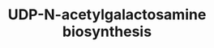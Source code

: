 ---
annotations:
- id: PW:0000559
  parent: regulatory pathway
  type: Pathway Ontology
  value: hexosamine biosynthetic pathway
- id: PW:0000002
  parent: classic metabolic pathway
  type: Pathway Ontology
  value: classic metabolic pathway
authors:
- M.Braymer
- MaintBot
- Mkutmon
- Ddigles
- Egonw
- Eweitz
- Khanspers
citedin: ''
communities: []
description: UDP-N-acetyl-D-glucosamine (UDP-GlcNAc) is a sugar nucleotide utilized
  for the biosynthesis of chitin, a major structural polysaccharide in the yeast cell
  wall. UDP-GlcNAc also provides GlcNAc moieties for N-linked glycosylation of proteins
  and for the biosynthesis of glycosylphosphatidylinositol (GPI), a lipid anchor involved
  in tethering proteins to the cell membrane. Synthesis of UDP-GlcNAc is an essential
  process in S. cerevisiae; conditional depletion of several of the enzymes in the
  pathway (Gna1p, Pcm1p, Qri1p) results in aberrant cell morphology and increased
  cell lysis.  In S. cerevisiae, UDP-GlcNAc is synthesized in four steps from fructose-6-phosphate
  (F6P). First, F6P is converted to glucosamine-6-phosphate (GlcN6P) by glutamine:fructose-6-phosphate
  amidotransferase (GFAT). Second, GlcN6P is N-acetylated by GlcN6P acetyltransferase
  (Gna1p). This forms GlcNAc-6-P, which in the third step of the pathway is isomerized
  to GlcNAc-1-P by phosphoacetylglucosamine mutase (Pcm1p). Finally, GlcNAc-1-P is
  condensed with UTP via UDP-GlcNAc pyrophosphorylase (Qri1p), yielding UDP-GlcNAc.
  The UDP-GlcNAc biosynthesis pathway described in yeast occurs similarly in other
  eukaryotes, however in the bacterial pathway GlcN-6-P is initially isomerized to
  GlcN-1-P prior to N-acetylation.  Description from [YeastPathways](https://pathway.yeastgenome.org/).
last-edited: 2025-05-02
ndex: null
organisms:
- Saccharomyces cerevisiae
redirect_from:
- /index.php/Pathway:WP159
- /instance/WP159
- /instance/WP159_r138761
revision: r138761
schema-jsonld:
- '@context': https://schema.org/
  '@id': https://wikipathways.github.io/pathways/WP159.html
  '@type': Dataset
  creator:
    '@type': Organization
    name: WikiPathways
  description: UDP-N-acetyl-D-glucosamine (UDP-GlcNAc) is a sugar nucleotide utilized
    for the biosynthesis of chitin, a major structural polysaccharide in the yeast
    cell wall. UDP-GlcNAc also provides GlcNAc moieties for N-linked glycosylation
    of proteins and for the biosynthesis of glycosylphosphatidylinositol (GPI), a
    lipid anchor involved in tethering proteins to the cell membrane. Synthesis of
    UDP-GlcNAc is an essential process in S. cerevisiae; conditional depletion of
    several of the enzymes in the pathway (Gna1p, Pcm1p, Qri1p) results in aberrant
    cell morphology and increased cell lysis.  In S. cerevisiae, UDP-GlcNAc is synthesized
    in four steps from fructose-6-phosphate (F6P). First, F6P is converted to glucosamine-6-phosphate
    (GlcN6P) by glutamine:fructose-6-phosphate amidotransferase (GFAT). Second, GlcN6P
    is N-acetylated by GlcN6P acetyltransferase (Gna1p). This forms GlcNAc-6-P, which
    in the third step of the pathway is isomerized to GlcNAc-1-P by phosphoacetylglucosamine
    mutase (Pcm1p). Finally, GlcNAc-1-P is condensed with UTP via UDP-GlcNAc pyrophosphorylase
    (Qri1p), yielding UDP-GlcNAc. The UDP-GlcNAc biosynthesis pathway described in
    yeast occurs similarly in other eukaryotes, however in the bacterial pathway GlcN-6-P
    is initially isomerized to GlcN-1-P prior to N-acetylation.  Description from
    [YeastPathways](https://pathway.yeastgenome.org/).
  keywords:
  - Coenzyme A
  - D-glucosamine-6-phosphate
  - GFA1
  - GNA1
  - H+
  - L-glutamate
  - L-glutamine
  - N-acetyl-D-glucosamine-6-phosphate
  - N-acetyl-glucosamine-1-phosphate
  - PCM1
  - QRI1
  - UDP-N-acetyl-α-D-glucosamine
  - UTP
  - acetyl-CoA
  - fructose-6-phosphate
  - pyrophosphate
  license: CC0
  name: UDP-N-acetylgalactosamine biosynthesis
seo: CreativeWork
title: UDP-N-acetylgalactosamine biosynthesis
wpid: WP159
---